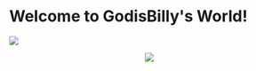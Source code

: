 # Welcome to GodisBilly's World!
![](https://visitor-badge.glitch.me/badge?page_id=Godisbilly.readme)
<div align="center">
    <img src="https://activity-graph.herokuapp.com/graph?username=Godisbilly&theme=xcode" />
</div>
